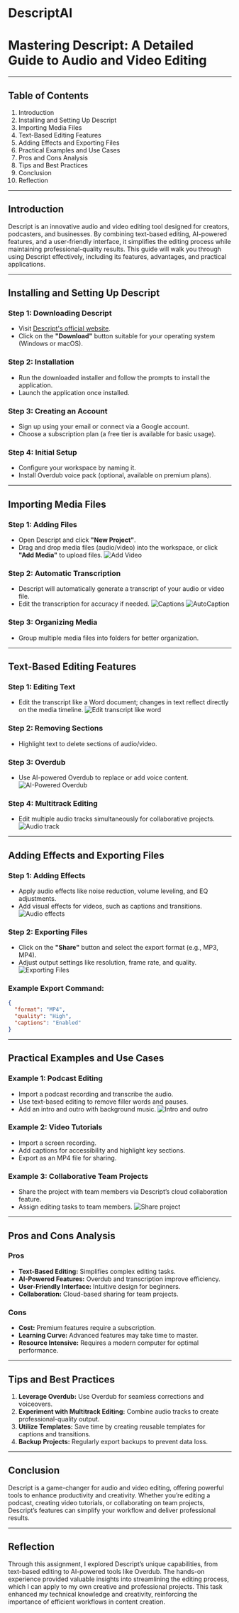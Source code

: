 # DescriptAI

# Mastering Descript: A Detailed Guide to Audio and Video Editing

---

## Table of Contents

1. Introduction  
2. Installing and Setting Up Descript  
3. Importing Media Files  
4. Text-Based Editing Features  
5. Adding Effects and Exporting Files  
6. Practical Examples and Use Cases  
7. Pros and Cons Analysis  
8. Tips and Best Practices  
9. Conclusion  
10. Reflection  

---

## Introduction

Descript is an innovative audio and video editing tool designed for creators, podcasters, and businesses. By combining text-based editing, AI-powered features, and a user-friendly interface, it simplifies the editing process while maintaining professional-quality results. This guide will walk you through using Descript effectively, including its features, advantages, and practical applications.

---

## Installing and Setting Up Descript

### Step 1: Downloading Descript
- Visit [Descript's official website](https://www.descript.com/).
- Click on the **"Download"** button suitable for your operating system (Windows or macOS).

### Step 2: Installation
- Run the downloaded installer and follow the prompts to install the application.
- Launch the application once installed.

### Step 3: Creating an Account
- Sign up using your email or connect via a Google account.
- Choose a subscription plan (a free tier is available for basic usage).

### Step 4: Initial Setup
- Configure your workspace by naming it.
- Install Overdub voice pack (optional, available on premium plans).

---

## Importing Media Files

### Step 1: Adding Files
- Open Descript and click **"New Project"**.
- Drag and drop media files (audio/video) into the workspace, or click **"Add Media"** to upload files.
![Add Video](https://github.com/user-attachments/assets/9267127c-e0ac-45a8-94ea-6df53da73b0c)

### Step 2: Automatic Transcription
- Descript will automatically generate a transcript of your audio or video file.
- Edit the transcription for accuracy if needed.
![Captions](https://github.com/user-attachments/assets/8fe8c73c-0802-4b0b-86f1-f441b91c636b)
![AutoCaption](https://github.com/user-attachments/assets/962b33a0-8ab6-4b1b-8b2b-df0285eeeec1)

### Step 3: Organizing Media
- Group multiple media files into folders for better organization.

---

## Text-Based Editing Features

### Step 1: Editing Text
- Edit the transcript like a Word document; changes in text reflect directly on the media timeline.
![Edit transcript like word](https://github.com/user-attachments/assets/e98c7497-3277-4e38-ad9d-495fa269332a)

### Step 2: Removing Sections
- Highlight text to delete sections of audio/video.

### Step 3: Overdub
- Use AI-powered Overdub to replace or add voice content.
![AI-Powered Overdub](https://github.com/user-attachments/assets/4c298c54-83e1-41ae-b36a-4d2c7206547f)

### Step 4: Multitrack Editing
- Edit multiple audio tracks simultaneously for collaborative projects.
![Audio track](https://github.com/user-attachments/assets/9f0182c5-1e81-49f6-95bf-c12f229c7a0c)

---

## Adding Effects and Exporting Files

### Step 1: Adding Effects
- Apply audio effects like noise reduction, volume leveling, and EQ adjustments.
- Add visual effects for videos, such as captions and transitions.
![Audio effects](https://github.com/user-attachments/assets/d6e1253c-e6cd-4dae-9370-9c36cdee7731)

### Step 2: Exporting Files
- Click on the **"Share"** button and select the export format (e.g., MP3, MP4).
- Adjust output settings like resolution, frame rate, and quality.
![Exporting Files](https://github.com/user-attachments/assets/49d74aa0-2073-421a-8502-301b975cd602)

### Example Export Command:
```json
{
  "format": "MP4",
  "quality": "High",
  "captions": "Enabled"
}
```

---

## Practical Examples and Use Cases

### Example 1: Podcast Editing
- Import a podcast recording and transcribe the audio.
- Use text-based editing to remove filler words and pauses.
- Add an intro and outro with background music.
![Intro and outro](https://github.com/user-attachments/assets/2f623ad8-82fb-4996-83e6-68a347c5be22)

### Example 2: Video Tutorials
- Import a screen recording.
- Add captions for accessibility and highlight key sections.
- Export as an MP4 file for sharing.

### Example 3: Collaborative Team Projects
- Share the project with team members via Descript’s cloud collaboration feature.
- Assign editing tasks to team members.
![Share project](https://github.com/user-attachments/assets/718bc0c9-0858-4b0d-9788-9d96210d1498)

---

## Pros and Cons Analysis

### Pros
- **Text-Based Editing:** Simplifies complex editing tasks.
- **AI-Powered Features:** Overdub and transcription improve efficiency.
- **User-Friendly Interface:** Intuitive design for beginners.
- **Collaboration:** Cloud-based sharing for team projects.

### Cons
- **Cost:** Premium features require a subscription.
- **Learning Curve:** Advanced features may take time to master.
- **Resource Intensive:** Requires a modern computer for optimal performance.

---

## Tips and Best Practices

1. **Leverage Overdub:** Use Overdub for seamless corrections and voiceovers.
2. **Experiment with Multitrack Editing:** Combine audio tracks to create professional-quality output.
3. **Utilize Templates:** Save time by creating reusable templates for captions and transitions.
4. **Backup Projects:** Regularly export backups to prevent data loss.

---

## Conclusion

Descript is a game-changer for audio and video editing, offering powerful tools to enhance productivity and creativity. Whether you’re editing a podcast, creating video tutorials, or collaborating on team projects, Descript’s features can simplify your workflow and deliver professional results.

---

## Reflection

Through this assignment, I explored Descript’s unique capabilities, from text-based editing to AI-powered tools like Overdub. The hands-on experience provided valuable insights into streamlining the editing process, which I can apply to my own creative and professional projects. This task enhanced my technical knowledge and creativity, reinforcing the importance of efficient workflows in content creation.
